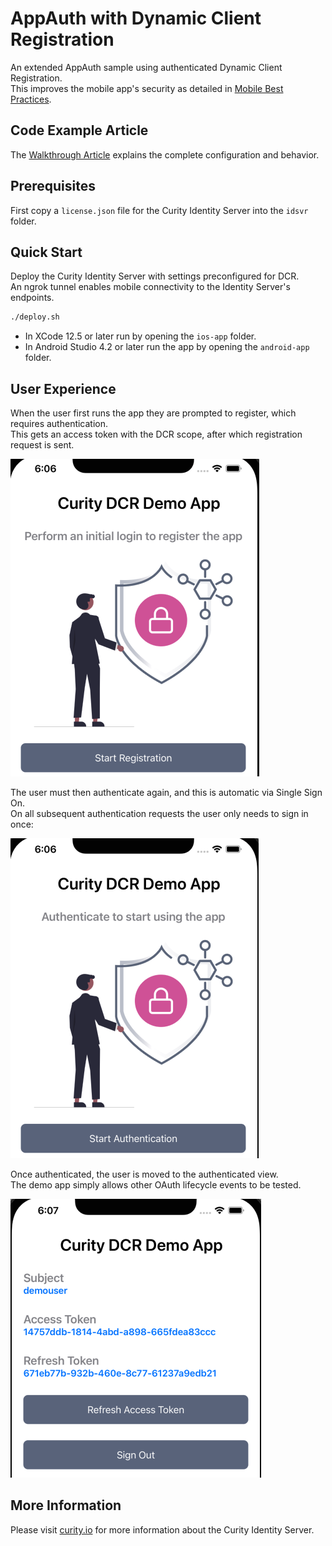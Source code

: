 # AppAuth with Dynamic Client Registration

An extended AppAuth sample using authenticated Dynamic Client Registration.\
This improves the mobile app's security as detailed in [Mobile Best Practices](https://curity.io/resources/learn/oauth-for-mobile-apps-best-practices/).

## Code Example Article

The [Walkthrough Article](https://curity.io/resources/learn/resources/appauth-dcr) explains the complete configuration and behavior.

## Prerequisites

First copy a `license.json` file for the Curity Identity Server into the `idsvr` folder.

## Quick Start

Deploy the Curity Identity Server with settings preconfigured for DCR.\
An ngrok tunnel enables mobile connectivity to the Identity Server's endpoints.

```bash
./deploy.sh
```

- In XCode 12.5 or later run by opening the `ios-app` folder.
- In Android Studio 4.2 or later run the app by opening the `android-app` folder.

## User Experience

When the user first runs the app they are prompted to register, which requires authentication.\
This gets an access token with the DCR scope, after which registration request is sent.

![images](/images/registration-view.png)

The user must then authenticate again, and this is automatic via Single Sign On.\
On all subsequent authentication requests the user only needs to sign in once:

![images](/images/unauthenticated-view.png)

Once authenticated, the user is moved to the authenticated view.\
The demo app simply allows other OAuth lifecycle events to be tested.

![images](/images/authenticated-view.png)

## More Information

Please visit [curity.io](https://curity.io/) for more information about the Curity Identity Server.
